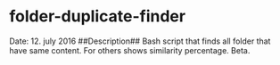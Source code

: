 # folder-duplicate-finder
Date: 12. july 2016
##Description##
Bash script that finds all folder that have same content. For others shows similarity percentage. Beta.
